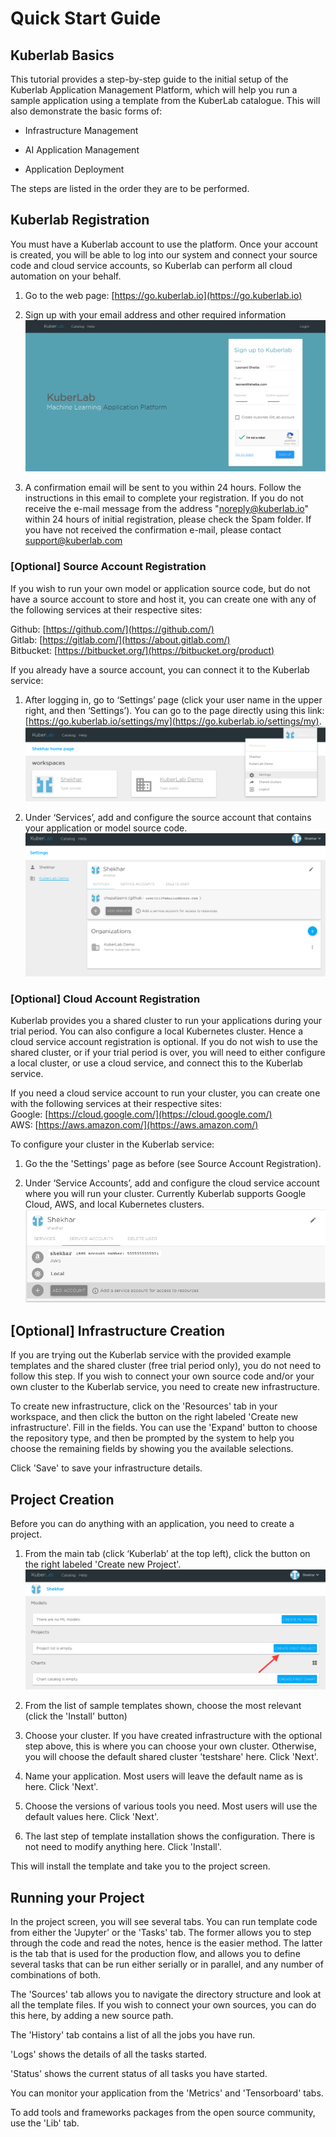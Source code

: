 # Quick Start Guide

## Kuberlab Basics

This tutorial provides a step-by-step guide to the initial setup of the Kuberlab Application Management Platform, which will help you run a sample application using a template from the KuberLab catalogue. This will also demonstrate the basic forms of:

* Infrastructure Management

* AI Application Management

* Application Deployment

The steps are listed in the order they are to be performed.


## Kuberlab Registration

You must have a Kuberlab account to use the platform. Once your account is created, you will be able to log into our system and connect your source code and cloud service accounts, so Kuberlab can perform all cloud automation on your behalf.

1. Go to the web page: [https://go.kuberlab.io](https://go.kuberlab.io)

2. Sign up with your email address and other required information ![](img/quickstart/signup2.png)

3. A confirmation email will be sent to you within 24 hours. Follow the instructions in this email to complete your registration. If you do not receive the e-mail message from the address "noreply@kuberlab.io" within 24 hours of initial registration, please check the Spam folder. If you have not received the confirmation e-mail, please contact [support@kuberlab.com](mailto:support@kuberlab.com)


### [Optional] Source Account Registration

If you wish to run your own model or application source code, but do not have a source account to store and host it, you can create one with any of the following services at their respective sites:  

Github: [https://github.com/](https://github.com/)  
Gitlab: [https://gitlab.com/](https://about.gitlab.com/)  
Bitbucket: [https://bitbucket.org/](https://bitbucket.org/product)  

If you already have a source account, you can connect it to the Kuberlab service:

1. After logging in, go to ‘Settings’ page (click your user name in the upper right, and then ‘Settings’). You can go to the page directly using this link: [https://go.kuberlab.io/settings/my](https://go.kuberlab.io/settings/my). ![](img/image_1.png)

2. Under ‘Services’, add and configure the source account that contains your application or model source code. ![](img/image_2.png)


### [Optional] Cloud Account Registration

Kuberlab provides you a shared cluster to run your applications during your trial period. You can also configure a local Kubernetes cluster. Hence a cloud service account registration is optional. If you do not wish to use the shared cluster, or if your trial period is over, you will need to either configure a local cluster, or use a cloud service, and connect this to the Kuberlab service.

If you need a cloud service account to run your cluster, you can create one with the following services at their respective sites:  
Google: [https://cloud.google.com/](https://cloud.google.com/)  
AWS: [https://aws.amazon.com/](https://aws.amazon.com/)  

To configure your cluster in the Kuberlab service:
1. Go the the 'Settings' page as before (see Source Account Registration).

2. Under ‘Service Accounts’, add and configure the cloud service account where you will run your cluster. Currently Kuberlab supports Google Cloud, AWS, and local Kubernetes clusters.
![](img/image_3.png)

## [Optional] Infrastructure Creation

If you are trying out the Kuberlab service with the provided example templates and the shared cluster (free trial period only), you do not need to follow this step. If you wish to connect your own source code and/or your own cluster to the Kuberlab service, you need to create new infrastructure.

To create new infrastructure, click on the 'Resources' tab in your workspace, and then click the button on the right labeled 'Create new infrastructure'. Fill in the fields. You can use the 'Expand' button to choose the repository type, and then be prompted by the system to help you choose the remaining fields by showing you the available selections.

Click 'Save' to save your infrastructure details.

## Project Creation

Before you can do anything with an application, you need to create a project.

1. From the main tab (click ‘Kuberlab’ at the top left), click the button on the right labeled 'Create new Project'.
![](img/image_4.png)

2. From the list of sample templates shown, choose the most relevant (click the 'Install' button)

3. Choose your cluster. If you have created infrastructure with the optional step above, this is where you can choose your own cluster. Otherwise, you will choose the default shared cluster 'testshare' here. Click 'Next'.

4. Name your application. Most users will leave the default name as is here. Click 'Next'.

5. Choose the versions of various tools you need. Most users will use the default values here. Click 'Next'.

6. The last step of template installation shows the configuration. There is not need to modify anything here. Click 'Install'.

This will install the template and take you to the project screen.

## Running your Project

In the project screen, you will see several tabs. You can run template code from either the 'Jupyter' or the 'Tasks' tab. The former allows you to step through the code and read the notes, hence is the easier method. The latter is the tab that is used for the production flow, and allows you to define several tasks that can be run either serially or in parallel, and any number of combinations of both.

The 'Sources' tab allows you to navigate the directory structure and look at all the template files. If you wish to connect your own sources, you can do this here, by adding a new source path.

The 'History' tab contains a list of all the jobs you have run.

'Logs' shows the details of all the tasks started.

'Status' shows the current status of all tasks you have started.

You can monitor your application from the 'Metrics' and 'Tensorboard' tabs.

To add tools and frameworks packages from the open source community, use the 'Lib' tab.
